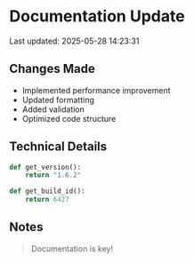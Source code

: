 # Documentation Update

Last updated: 2025-05-28 14:23:31

## Changes Made
- Implemented performance improvement
- Updated formatting
- Added validation
- Optimized code structure

## Technical Details
```python
def get_version():
    return "1.6.2"

def get_build_id():
    return 6427
```

## Notes
> Documentation is key!

